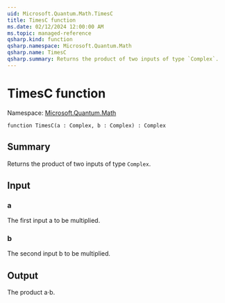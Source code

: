 ```yaml
---
uid: Microsoft.Quantum.Math.TimesC
title: TimesC function
ms.date: 02/12/2024 12:00:00 AM
ms.topic: managed-reference
qsharp.kind: function
qsharp.namespace: Microsoft.Quantum.Math
qsharp.name: TimesC
qsharp.summary: Returns the product of two inputs of type `Complex`.
---
```


# TimesC function

Namespace: [Microsoft.Quantum.Math](xref:Microsoft.Quantum.Math)

```qsharp
function TimesC(a : Complex, b : Complex) : Complex
```

## Summary
Returns the product of two inputs of type `Complex`.

## Input
### a
The first input a to be multiplied.
### b
The second input b to be multiplied.

## Output
The product a⋅b.

